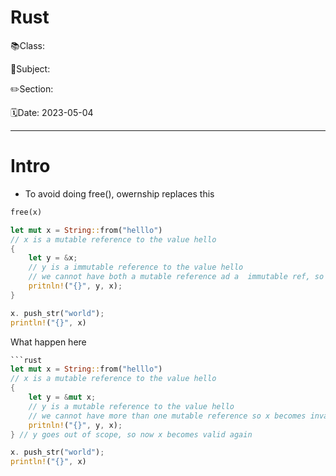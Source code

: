 # Rust

📚Class: 

📘Subject: <a href="https://github.com/lamula21/cheat-sheets/blob/main/"></a>

✏️Section: 

🗓️Date: 2023-05-04

---

# Intro 

- To avoid doing free(), owernship replaces this
```rust
free(x)
```

```rust
let mut x = String::from("helllo")
// x is a mutable reference to the value hello
{
	let y = &x;
	// y is a immutable reference to the value hello
	// we cannot have both a mutable reference ad a  immutable ref, so x is now immutable
	pritnln!("{}", y, x);
}

x. push_str("world");
println!("{}", x)
```

What happen here
```rust
```rust
let mut x = String::from("helllo")
// x is a mutable reference to the value hello
{
	let y = &mut x;
	// y is a mutable reference to the value hello
	// we cannot have more than one mutable reference so x becomes invalid for as long as  y exists
	pritnln!("{}", y, x);
} // y goes out of scope, so now x becomes valid again

x. push_str("world");
println!("{}", x)
```
```